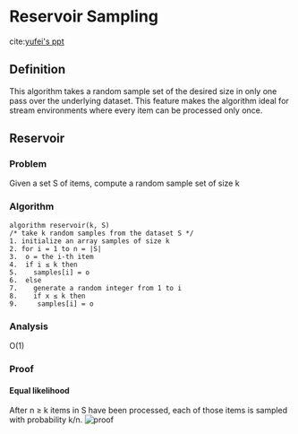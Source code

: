 # Reservoir Sampling
cite:[yufei's ppt](http://www.cse.cuhk.edu.hk/~taoyf/course/5705f10/lec7.pdf)
## Definition
This algorithm takes a random sample set of the desired size in only one pass over the underlying dataset. This feature
makes the algorithm ideal for stream environments where every item can be processed only once.

## Reservoir
### Problem
Given a set S of items, compute a random sample set of size k
### Algorithm
```
algorithm reservoir(k, S)
/* take k random samples from the dataset S */
1. initialize an array samples of size k
2. for i = 1 to n = |S|
3.  o = the i-th item
4.  if i ≤ k then
5.    samples[i] = o
6.  else
7.    generate a random integer from 1 to i
8.    if x ≤ k then
9.     samples[i] = o
```
### Analysis
O(1)

### Proof
#### Equal likelihood
After n ≥ k items in S have been processed, each of those items is sampled with probability k/n.
![proof](images/proofreservoir.jpg)
